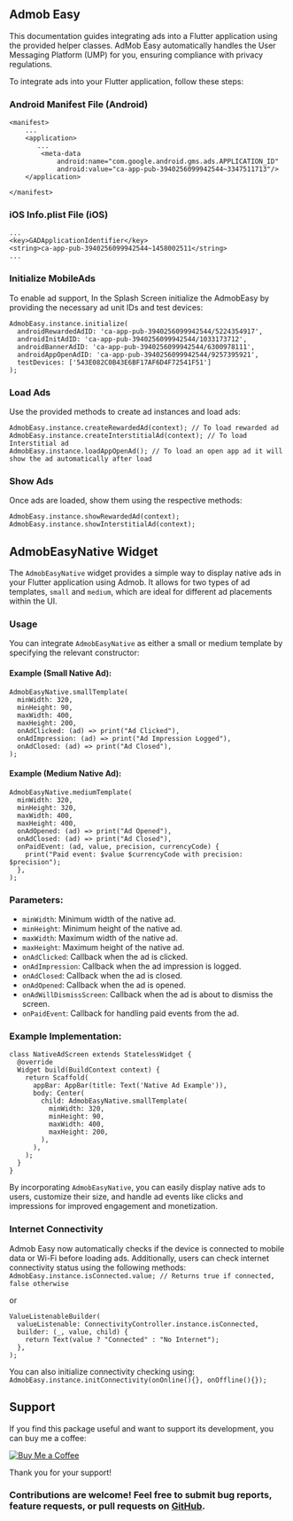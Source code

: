 ## **Admob Easy**

This documentation guides integrating ads into a Flutter application using the provided helper classes. AdMob Easy automatically handles the User Messaging Platform (UMP) for you, ensuring compliance with privacy regulations.

To integrate ads into your Flutter application, follow these steps:

### Android Manifest File (Android)
```
<manifest>
    ...
    <application>
       ...
        <meta-data
            android:name="com.google.android.gms.ads.APPLICATION_ID"
            android:value="ca-app-pub-3940256099942544~3347511713"/>
    </application>

</manifest>
```

### iOS Info.plist File (iOS)
```
...
<key>GADApplicationIdentifier</key>
<string>ca-app-pub-3940256099942544~1458002511</string>
...
```

### Initialize MobileAds
To enable ad support, In the Splash Screen initialize the AdmobEasy by providing the necessary ad unit IDs and test devices:
```
AdmobEasy.instance.initialize(
  androidRewardedAdID: 'ca-app-pub-3940256099942544/5224354917',
  androidInitAdID: 'ca-app-pub-3940256099942544/1033173712',
  androidBannerAdID: 'ca-app-pub-3940256099942544/6300978111',
  androidAppOpenAdID: 'ca-app-pub-3940256099942544/9257395921',
  testDevices: ['543E082C0B43E6BF17AF6D4F72541F51']
);
```

### Load Ads
Use the provided methods to create ad instances and load ads:
```
AdmobEasy.instance.createRewardedAd(context); // To load rewarded ad
AdmobEasy.instance.createInterstitialAd(context); // To load Interstitial ad
AdmobEasy.instance.loadAppOpenAd(); // To load an open app ad it will show the ad automatically after load
```

### Show Ads
Once ads are loaded, show them using the respective methods:
```
AdmobEasy.instance.showRewardedAd(context);
AdmobEasy.instance.showInterstitialAd(context);
```


## **AdmobEasyNative Widget**

The `AdmobEasyNative` widget provides a simple way to display native ads in your Flutter application using Admob. It allows for two types of ad templates, `small` and `medium`, which are ideal for different ad placements within the UI.

### Usage

You can integrate `AdmobEasyNative` as either a small or medium template by specifying the relevant constructor:

#### Example (Small Native Ad):
```
AdmobEasyNative.smallTemplate(
  minWidth: 320,
  minHeight: 90,
  maxWidth: 400,
  maxHeight: 200,
  onAdClicked: (ad) => print("Ad Clicked"),
  onAdImpression: (ad) => print("Ad Impression Logged"),
  onAdClosed: (ad) => print("Ad Closed"),
);
```

#### Example (Medium Native Ad):
```
AdmobEasyNative.mediumTemplate(
  minWidth: 320,
  minHeight: 320,
  maxWidth: 400,
  maxHeight: 400,
  onAdOpened: (ad) => print("Ad Opened"),
  onAdClosed: (ad) => print("Ad Closed"),
  onPaidEvent: (ad, value, precision, currencyCode) {
    print("Paid event: $value $currencyCode with precision: $precision");
  },
);
```

### Parameters:

- `minWidth`: Minimum width of the native ad.
- `minHeight`: Minimum height of the native ad.
- `maxWidth`: Maximum width of the native ad.
- `maxHeight`: Maximum height of the native ad.
- `onAdClicked`: Callback when the ad is clicked.
- `onAdImpression`: Callback when the ad impression is logged.
- `onAdClosed`: Callback when the ad is closed.
- `onAdOpened`: Callback when the ad is opened.
- `onAdWillDismissScreen`: Callback when the ad is about to dismiss the screen.
- `onPaidEvent`: Callback for handling paid events from the ad.

### Example Implementation:
```
class NativeAdScreen extends StatelessWidget {
  @override
  Widget build(BuildContext context) {
    return Scaffold(
      appBar: AppBar(title: Text('Native Ad Example')),
      body: Center(
        child: AdmobEasyNative.smallTemplate(
          minWidth: 320,
          minHeight: 90,
          maxWidth: 400,
          maxHeight: 200,
        ),
      ),
    );
  }
}
```

By incorporating `AdmobEasyNative`, you can easily display native ads to users, customize their size, and handle ad events like clicks and impressions for improved engagement and monetization.


### Internet Connectivity
Admob Easy now automatically checks if the device is connected to mobile data or Wi-Fi before loading ads. Additionally, users can check internet connectivity status using the following methods:<br/>
`AdmobEasy.instance.isConnected.value; // Returns true if connected, false otherwise`

or

```
ValueListenableBuilder(
  valueListenable: ConnectivityController.instance.isConnected,
  builder: (_, value, child) {
    return Text(value ? "Connected" : "No Internet");
  },
);
```
You can also initialize connectivity checking using:<br />
`AdmobEasy.instance.initConnectivity(onOnline(){}, onOffline(){});`

## Support

If you find this package useful and want to support its development, you can buy me a coffee:

[![Buy Me a Coffee](https://www.buymeacoffee.com/assets/img/custom_images/black_img.png)](https://www.paypal.com/ncp/payment/D56UA3TJ5LQ7G)

Thank you for your support!

### Contributions are welcome! Feel free to submit bug reports, feature requests, or pull requests on <a href="https://github.com/matifdeveloper/admob_easy">GitHub</a>.
